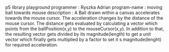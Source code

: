 p5 library playground
programmer : Ryszka Adrian
program-name : moving ball towards mouse
description : A Ball drawn within a canvas accelerates towards
              the mouse cursor. The acceleration changes by the distance 
              of the mouse cursor. The distance gets evaluated by calculating
              a vector which points from the ballPosition(x,y) to the mouseCursor(x,y).
              In addition to that, the resulting vector gets divided by its magnitude(length)
              to get a unit vector which finally gets multiplied by a factor to set it s magnitude(lenght)
              for required acceleration.
